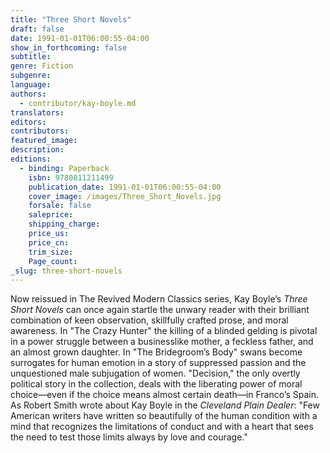 ```yaml
---
title: "Three Short Novels"
draft: false
date: 1991-01-01T06:00:55-04:00
show_in_forthcoming: false
subtitle:
genre: Fiction
subgenre:
language:
authors:
  - contributor/kay-boyle.md
translators:
editors:
contributors:
featured_image:
description:
editions:
  - binding: Paperback
    isbn: 9780811211499
    publication_date: 1991-01-01T06:00:55-04:00
    cover_image: /images/Three_Short_Novels.jpg
    forsale: false
    saleprice:
    shipping_charge:
    price_us:
    price_cn:
    trim_size:
    Page_count:
_slug: three-short-novels
---
```


Now reissued in The Revived Modern Classics series, Kay Boyle’s _Three Short Novels_ can once again startle the unwary reader with their brilliant combination of keen observation, skillfully crafted prose, and moral awareness. In "The Crazy Hunter" the killing of a blinded gelding is pivotal in a power struggle between a businesslike mother, a feckless father, and an almost grown daughter. In "The Bridegroom’s Body" swans become surrogates for human emotion in a story of suppressed passion and the unquestioned male subjugation of women. "Decision," the only overtly political story in the collection, deals with the liberating power of moral choice––even if the choice means almost certain death––in Franco’s Spain. As Robert Smith wrote about Kay Boyle in the _Cleveland Plain Dealer_: "Few American writers have written so beautifully of the human condition with a mind that recognizes the limitations of conduct and with a heart that sees the need to test those limits always by love and courage."

